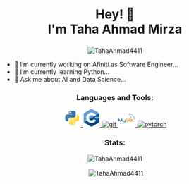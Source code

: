 
<h1 align="center">Hey! 👋<br> I'm Taha Ahmad Mirza</h1>
<h3 align="center"></h3>


<!--
**alizahidraja/alizahidraja** is a ✨ _special_ ✨ repository because its `README.md` (this file) appears on your GitHub profile.

Here are some ideas to get you started:

- 🔭 I’m currently working on Afiniti as Software Engineer...
- 🌱 I’m currently learning Python...
- 👯 I’m looking to collaborate on Google Summer of Code ...
- 💬 Ask me about AI and Data Science...
-->



<p align="center"> <img src="https://komarev.com/ghpvc/?username=TahaAhmad4411&label=Profile%20views&color=0e75b6&style=flat" alt="TahaAhmad4411" /> </p>




- 🔭 I’m currently working on Afiniti as Software Engineer...
- 🌱 I’m currently learning Python...
- 💬 Ask me about AI and Data Science...

<!--
<h3 align="center">Connect with me:</h3>
<p align="center">
 <a href="https://kaggle.com/alizahidraja" target="blank"><img align="center" src="https://raw.githubusercontent.com/rahuldkjain/github-profile-readme-generator/master/src/images/icons/Social/kaggle.svg" alt="alizahidraja" height="30" width="40" /></a>
 <a href="https://linkedin.com/in/alizahidraja" target="blank"><img align="center" src="https://raw.githubusercontent.com/rahuldkjain/github-profile-readme-generator/master/src/images/icons/Social/linked-in-alt.svg" alt="alizahidraja" height="30" width="40" /></a>
-->


<h3 align="center">Languages and Tools:</h3>
<p  align="center">
 <a href="https://www.python.org" target="_blank"> <img src="https://raw.githubusercontent.com/devicons/devicon/master/icons/python/python-original.svg" alt="python" width="40" height="40"/> </a>
 <a href="https://www.w3schools.com/cpp/" target="_blank"> <img src="https://raw.githubusercontent.com/devicons/devicon/master/icons/cplusplus/cplusplus-original.svg" alt="cplusplus" width="40" height="40"/> </a>
 <a href="https://git-scm.com/" target="_blank"> <img src="https://www.vectorlogo.zone/logos/git-scm/git-scm-icon.svg" alt="git" width="40" height="40"/> </a> 
<a href="https://www.mysql.com/" target="_blank"> <img src="https://raw.githubusercontent.com/devicons/devicon/master/icons/mysql/mysql-original-wordmark.svg" alt="mysql" width="40" height="40"/> </a>
 <a href="https://pytorch.org/" target="_blank"> <img src="https://www.vectorlogo.zone/logos/pytorch/pytorch-icon.svg" alt="pytorch" width="40" height="40"/> </a>
</p>



<h3 align="center">Stats:</h3>
<p  align="center"><img align="center" src="https://github-readme-stats.vercel.app/api/top-langs?username=TahaAhmad4411&show_icons=true&locale=en&layout=compact" alt="TahaAhmad4411" /></p>


<p  align="center">&nbsp;<img align="center" src="https://github-readme-stats.vercel.app/api?username=TahaAhmad4411&show_icons=true&locale=en" alt="TahaAhmad4411" /></p>

<!-- <p  align="center"><img align="center" src="https://github-readme-streak-stats.herokuapp.com/?user=TahaAhmad4411&" alt="TahaAhmad4411" /></p> -->



<!-- ## View more repositories 👇 -->
